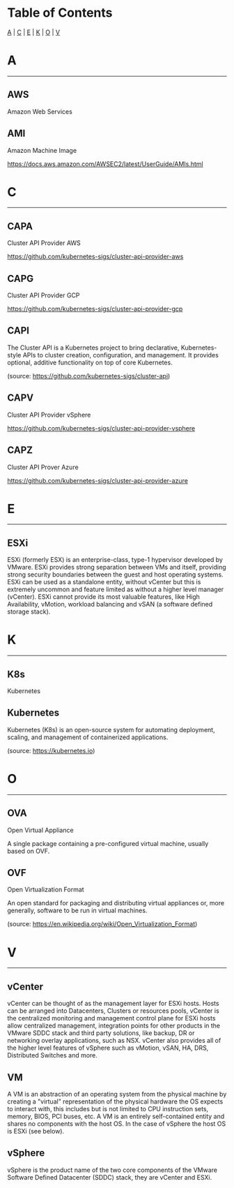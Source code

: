 # Table of Contents

[A](#a) | [C](#c) | [E](#e) | [K](#k) | [O](#o) | [V](#v)

# A
---

## AWS

Amazon Web Services

## AMI

Amazon Machine Image

https://docs.aws.amazon.com/AWSEC2/latest/UserGuide/AMIs.html

# C
---

## CAPA

Cluster API Provider AWS

https://github.com/kubernetes-sigs/cluster-api-provider-aws

## CAPG

Cluster API Provider GCP

https://github.com/kubernetes-sigs/cluster-api-provider-gcp

## CAPI

The Cluster API is a Kubernetes project to bring declarative, Kubernetes-style APIs to cluster creation, configuration, and management. It provides optional, additive functionality on top of core Kubernetes.

(source: https://github.com/kubernetes-sigs/cluster-api)

## CAPV

Cluster API Provider vSphere

https://github.com/kubernetes-sigs/cluster-api-provider-vsphere

## CAPZ

Cluster API Prover Azure

https://github.com/kubernetes-sigs/cluster-api-provider-azure

# E
---

## ESXi

ESXi (formerly ESX) is an enterprise-class, type-1 hypervisor developed by VMware. ESXi provides strong separation between VMs and itself, providing strong security boundaries between the guest and host operating systems. ESXi can be used as a standalone entity, without vCenter but this is extremely uncommon and feature limited as without a higher level manager (vCenter). ESXi cannot provide its most valuable features, like High Availability, vMotion, workload balancing and vSAN (a software defined storage stack).

# K
---

## K8s

Kubernetes

## Kubernetes

Kubernetes (K8s) is an open-source system for automating deployment, scaling, and management of containerized applications.

(source: https://kubernetes.io)

# O
---

## OVA

Open Virtual Appliance

A single package containing a pre-configured virtual machine, usually based on OVF.

## OVF

Open Virtualization Format

An open standard for packaging and distributing virtual appliances or, more generally, software to be run in virtual machines.

(source: https://en.wikipedia.org/wiki/Open_Virtualization_Format)

# V
---

## vCenter

vCenter can be thought of as the management layer for ESXi hosts. Hosts can be arranged into Datacenters, Clusters or resources pools, vCenter is the centralized monitoring and management control plane for ESXi hosts allow centralized management, integration points for other products in the VMware SDDC stack and third party solutions, like backup, DR or networking overlay applications, such as NSX. vCenter also provides all of the higher level features of vSphere such as vMotion, vSAN, HA, DRS, Distributed Switches and more.

## VM

A VM is an abstraction of an operating system from the physical machine by creating a "virtual" representation of the physical hardware the OS expects to interact with, this includes but is not limited to CPU instruction sets, memory, BIOS, PCI buses, etc. A VM is an entirely self-contained entity and shares no components with the host OS. In the case of vSphere the host OS is ESXi (see below).

## vSphere

vSphere is the product name of the two core components of the VMware Software Defined Datacenter (SDDC) stack, they are vCenter and ESXi.
